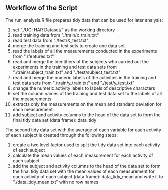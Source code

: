 ## Workflow of the Script
The run_analysis.R file prepares tidy data that can be used for later analysis:  
1. set "./UCI HAR Dataset/" as the working directory  
2. read training data from "./train/x\_train.txt"  
3. read test data from "./test/X\_test.txt"  
4. merge the training and test sets to create one data set  
5. read the labels of all the measurements conducted in the experiments from "./features.txt"  
6. read and merge the identifiers of the subjects who carried out the experiments in the training and test data sets from "./train/subject\_train.txt" and "./test/subject\_test.txt"  
7. read and merge the numeric labels of the activities
in the training and test data sets from "./train/y\_train.txt" and "./test/y\_test.txt"  
8. change the numeric activity labels to labels of descriptive characters  
9. set the column names of the training and test data set to the labels of all the measurements  
10. extracts only the measurements on the mean and standard deviation for each measurement  
11. add subject and activity columns to the head of the data set to form the final tidy data set (data frame): data\_tidy
  
The second tidy data set with the average of each variable for each activity of each subject is created through the following steps:  
1. create a two level factor used to split the tidy data set into each activity of each subject  
2. calculate the mean values of each measurement for each activity of each subject  
3. add the subject and activity columns to the head of the data set to form the final tidy data set with the mean values of each measurement for each activity of each subject (data frame): data\_tidy\_mean and write it to "./data\_tidy\_mean.txt" with no row names